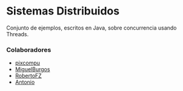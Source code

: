 # Sistemas Distribuidos

Conjunto de ejemplos, escritos en Java, sobre concurrencia usando Threads.

### Colaboradores

* [pixcompu](https://github.com/pixcompu)
* [MiguelBurgos](https://github.com/MiguelBurgos)
* [RobertoFZ](https://github.com/RobertoFZ)
* [Antonio](https://github.com/LuisBurgos/concurrency-with-threads/blob/master/README.md)
